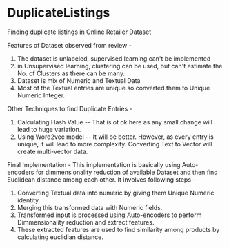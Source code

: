 # DuplicateListings
Finding duplicate listings in Online Retailer Dataset

Features of Dataset observed from review -
1. The dataset is unlabeled, supervised learning can't be implemented
2. in Unsupervised learning, clustering can be used, but can't estimate the No. of Clusters as there can be many.
3. Dataset is mix of Numeric and Textual Data
4. Most of the Textual entries are unique so converted them to Unique Numeric Integer.


Other Techniques to find Duplicate Entries - 
1. Calculating Hash Value -- That is ot ok here as any small change will lead to huge variation.
2. Using Word2vec model -- It will be better. However, as every entry is unique, it will lead to more complexity. Converting Text to Vector will create multi-vector data.

Final Implementation -
This implementation is basically using Auto-encoders for dimmensionality reduction of available Dataset and then find Euclidean distance among each other. It involves following steps - 
1. Converting Textual data into numeric by giving them Unique Numeric identity.
2. Merging this transformed data with Numeric fields.
3. Transformed input is processed using Auto-encoders to perform Dimmensionality reduction and extract features.
4. These extracted features are used to find similarity among products by calculating euclidian distance.

